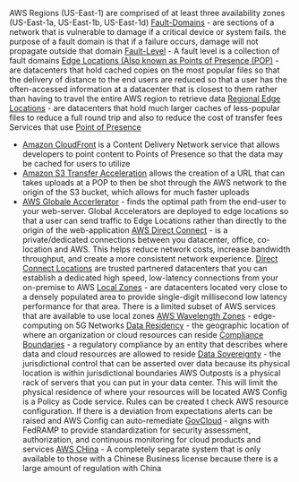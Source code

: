 AWS Regions (US-East-1) are comprised of at least three availability zones (US-East-1a, US-East-1b, US-East-1d)
<u>Fault-Domains</u> - are sections of a network that is vulnerable to damage if a critical device or system fails. the purpose of a fault domain is that if a failure occurs, damage will not propagate outside that domain
<u>Fault-Level</u> - A fault level is a collection of fault domains
<u>Edge Locations (Also known as Points of Presence (POP)</u> - are datacenters that hold cached copies on the most popular files so that the delivery of distance to the end users are reduced so that a user has the often-accessed information at a datacenter that is closest to them rather than having to travel the entire AWS region to retrieve data
<u>Regional Edge Locations</u> - are datacenters that hold much larger caches of less-popular files to reduce a full round trip and also to reduce the cost of transfer fees
Services that use <u>Point of Presence</u>
- <u>Amazon CloudFront</u> is a Content Delivery Network service that allows developers to point content to Points of Presence so that the data may be cached for users to utilize
- <u>Amazon S3 Transfer Acceleration</u> allows the creation of a URL that can takes uploads at a POP to then be shot through the AWS network to the origin of the S3 bucket, which allows for much faster uploads
- <u>AWS Globale Accerlerator</u> - finds the optimal path from the end-user to your web-server. Global Accelerators are deployed to edge locations so that a user can send traffic to Edge Locations rather than directly to the origin of the web-application
<u>AWS Direct Connect</u> - is a private/dedicated connections between you datacenter, office, co-location and AWS. This helps reduce network costs, increase bandwidth throughput, and create a more consistent network experience.
<u>Direct Connect Locations</u> are trusted partnered datacenters that you can establish a dedicated high speed, low-latency connections from your on-premise to AWS
<u>Local Zones</u> - are datacenters located very close to a densely populated area to provide single-digit millisecond low latency performance for that area. There is a limited subset of AWS services that are available to use local zones
<u>AWS Wavelength Zones</u> - edge-computing on 5G Networks
<u>Data Residency</u> - the geographic location of where an organization or cloud resources can reside
<u>Compliance Boundaries</u> - a regulatory compliance by an entity that describes where data and cloud resources are allowed to reside
<u>Data Sovereignty</u> - the jurisdictional control that can be asserted over data because its physical location is within jurisdictional boundaries
AWS Outposts is a physical rack of servers that you can put in your data center. This will limit the physical residence of where your resources will be located
AWS Config is a Policy as Code service. Rules can be created t check AWS resource configuration. If there is a deviation from expectations alerts can be raised and AWS Config can auto-remediate
<u>GovCloud</u> - aligns with FedRAMP to provide standardization for security assessment, authorization, and continuous monitoring for cloud products and services
<u>AWS CHina</u> - A completely separate system that is only available to those with a Chinese Business license because there is a large amount of regulation with China
